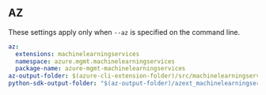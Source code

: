 ## AZ

These settings apply only when `--az` is specified on the command line.

``` yaml $(az)
az:
  extensions: machinelearningservices
  namespace: azure.mgmt.machinelearningservices
  package-name: azure-mgmt-machinelearningservices
az-output-folder: $(azure-cli-extension-folder)/src/machinelearningservices
python-sdk-output-folder: "$(az-output-folder)/azext_machinelearningservices/vendored_sdks/machinelearningservices"
  
```
